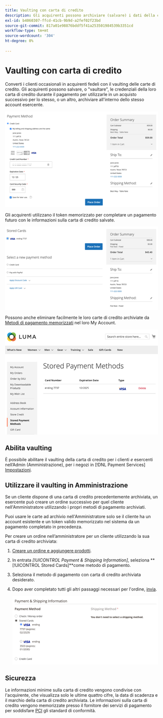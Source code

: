 ```yaml
---
title: Vaulting con carta di credito
description: Gli acquirenti possono archiviare (salvare) i dati della carta di credito per acquisti futuri.
exl-id: b4060307-ffcd-41cb-9b9d-a2fef02f23bd
source-git-commit: 817a01e98876bddf5f41a253501984539b3351cd
workflow-type: tm+mt
source-wordcount: '304'
ht-degree: 0%

---
```


# Vaulting con carta di credito

Converti i clienti occasionali in acquirenti fedeli con il vaulting delle carte di credito. Gli acquirenti possono salvare, o &quot;vaultare&quot;, le credenziali della loro carta di credito durante il pagamento per utilizzarle in un acquisto successivo per lo stesso, o un altro, archiviare all&#39;interno dello stesso account esercente.

![Effettua il vaulting della carta di credito per un uso successivo](assets/save-card-for-later.png)

Gli acquirenti utilizzano il token memorizzato per completare un pagamento futuro con le informazioni sulla carta di credito salvate.

![Usa credenziali memorizzate per acquisti futuri](assets/use-stored-card.png)

Possono anche eliminare facilmente le loro carte di credito archiviate da [Metodi di pagamento memorizzati](https://docs.magento.com/user-guide/customers/account-dashboard-stored-payment-methods.html) nel loro My Account.

![Metodi di pagamento memorizzati nel mio account](assets/stored-payment-methods.png)

## Abilita vaulting

È possibile abilitare il vaulting della carta di credito per i clienti _e_ esercenti nell’Admin (Amministrazione), per i negozi in [!DNL Payment Services] [Impostazioni](settings.md#card-vaulting).

## Utilizzare il vaulting in Amministrazione

Se un cliente dispone di una carta di credito precedentemente archiviata, un esercente può creare un ordine successivo per quel cliente nell&#39;Amministratore utilizzando i propri metodi di pagamento archiviati.

Puoi usare le carte ad archivio nell&#39;Amministratore solo se il cliente ha un account esistente e un token valido memorizzato nel sistema da un pagamento completato in precedenza.

Per creare un ordine nell’amministratore per un cliente utilizzando la sua carta di credito archiviata:

1. [Creare un ordine e aggiungere prodotti](https://experienceleague.adobe.com/docs/commerce-admin/stores-sales/point-of-purchase/assist/customer-account-create-order.html).
1. In entrata _[!UICONTROL Payment & Shipping Information]_, seleziona **[!UICONTROL Stored Cards]**come metodo di pagamento.
1. Seleziona il metodo di pagamento con carta di credito archiviata desiderato.
1. Dopo aver completato tutti gli altri passaggi necessari per l&#39;ordine, [invia](https://experienceleague.adobe.com/docs/commerce-admin/stores-sales/point-of-purchase/assist/customer-account-create-order.html?lang=en#step-3%3A-submit-the-order).

   ![Utilizza carta di credito in vaulting in Amministratore per cliente](assets/admin-vaultedcard.png)

## Sicurezza

Le informazioni minime sulla carta di credito vengono condivise con l&#39;acquirente, che visualizza solo le ultime quattro cifre, la data di scadenza e il marchio della carta di credito archiviata. Le informazioni sulla carta di credito vengono memorizzate presso il fornitore dei servizi di pagamento per soddisfare [PCI](security.md#PCI-compliance) gli standard di conformità.
